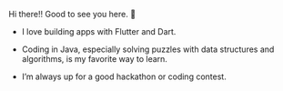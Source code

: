    Hi there!! Good to see you here. 👋

- I love building apps with Flutter and Dart.

- Coding in Java, especially solving puzzles with data structures and algorithms, is my favorite way to learn.

- I’m always up for a good hackathon or coding contest.

